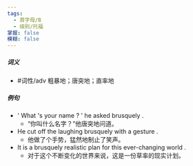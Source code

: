 ```yaml
---
tags:
  - 首字母/B
  - 级别/托福
掌握: false
模糊: false
---
```

##### 词义
- #词性/adv  粗暴地；唐突地；直率地
##### 例句
- ' What 's your name ? ' he asked brusquely .
	- “你叫什么名字？”他唐突地问道。
- He cut off the laughing brusquely with a gesture .
	- 他做了个手势，猛然地制止了笑声。
- It is a brusquely realistic plan for this ever-changing world .
	- 对于这个不断变化的世界来说，这是一份草率的现实计划。
